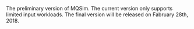 The preliminary version of MQSim.
The current version only supports limited input workloads.
The final version will be released on Fabruary 28th, 2018.
